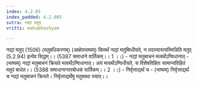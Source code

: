 ```yaml
---
index: 4.2.85
index_padded: 4.2.085
sutra: नद्यां मतुप्‌
vritti: mahabhashyam

---
```

 नद्यां मतुप् (1506) (मतुबधिकरणम्) (आक्षेपभाष्यम्) किमर्थं नद्यां मतुब्विधीयते, न तदस्यास्त्यस्मिन्निति मतुप् (5.2.94) इत्येव सिद्धम्।। (5387 समाधाने वार्तिकम्।। 1 ।।) - नद्यां मतुब्वचनं मत्वर्थेऽण्विधानात् - (भाष्यम्) नद्यां मतुब्वचनं क्रियते मत्वर्थेऽण्विधानात्। अयं मत्वर्थेऽण्विधीयते, स विशेषविहितः सामान्यविहितं मतुपं बाधेत।। (5388 समाधानान्तरबोधकं वार्तिकम्।। 2 ।।) - निर्वृत्ताद्यर्थं च - (भाष्यम्) निर्वृत्ताद्यर्थं च नद्यां मतुब्वचनं क्रियते। निर्वृत्ताद्यर्थेषु मतुब्यथा स्यात्।। 